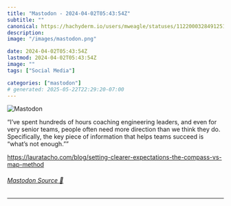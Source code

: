 ```yaml
---
title: "Mastodon - 2024-04-02T05:43:54Z"
subtitle: ""
canonical: https://hachyderm.io/users/mweagle/statuses/112200032849125140
description:
image: "/images/mastodon.png"

date: 2024-04-02T05:43:54Z
lastmod: 2024-04-02T05:43:54Z
image: ""
tags: ["Social Media"]

categories: ["mastodon"]
# generated: 2025-05-22T22:29:20-07:00
---
```

![Mastodon](/images/mastodon.png)

<p>“I’ve spent hundreds of hours coaching engineering leaders, and even for very senior teams, people often need more direction than we think they do. Specifically, the key piece of information that helps teams succeed is “what’s not enough.””</p><p><a href="https://lauratacho.com/blog/setting-clearer-expectations-the-compass-vs-map-method" target="_blank" rel="nofollow noopener noreferrer" translate="no"><span class="invisible">https://</span><span class="ellipsis">lauratacho.com/blog/setting-cl</span><span class="invisible">earer-expectations-the-compass-vs-map-method</span></a></p>


###### [Mastodon Source 🐘](https://hachyderm.io/@mweagle/112200032849125140)

___
